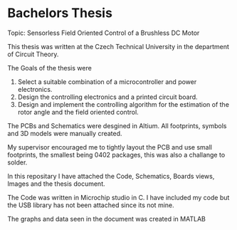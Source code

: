 # Bachelors Thesis

Topic: Sensorless Field Oriented Control of a Brushless DC Motor

This thesis was written at the Czech Technical University in the department of Circuit Theory.

The Goals of the thesis were

1. Select a suitable combination of a microcontroller and power electronics.
2. Design the controlling electronics and a printed circuit board.
3. Design and implement the controlling algorithm for the estimation of the rotor angle and the field oriented control.

The PCBs and Schematics were desgined in Altium. All footprints, symbols and 3D models were manually created.

My supervisor encouraged me to tightly layout the PCB and use small footprints, the smallest being 0402 packages, this was also a challange to solder.

In this repositary I have attached the Code, Schematics, Boards views, Images and the thesis document.

The Code was written in Microchip studio in C. I have included my code but the USB library has not been attached since its not mine.

The graphs and data seen in the document was created in MATLAB




